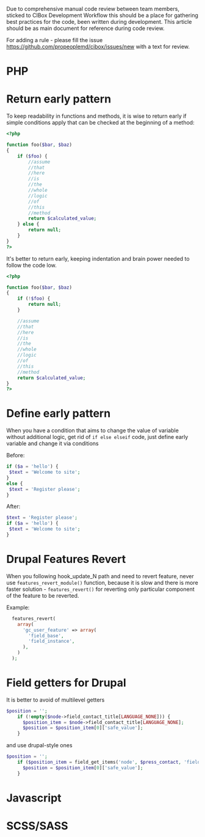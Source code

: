 Due to comprehensive manual code review between team members, sticked to CIBox Development Workflow this should be a place for gathering best practices for the code, been written during development.
This article should be as main document for reference during code review.

For adding a rule - please fill the issue https://github.com/propeoplemd/cibox/issues/new with a text for review.

PHP
=====

Return early pattern
====

To keep readability in functions and methods, it is wise to return early if simple conditions apply that can be checked at the beginning of a method:

```php
<?php

function foo($bar, $baz)
{
    if ($foo) {
        //assume
        //that
        //here
        //is
        //the
        //whole
        //logic
        //of
        //this
        //method
        return $calculated_value;
    } else {
        return null;
    }
}
?>
```
It's better to return early, keeping indentation and brain power needed to follow the code low.

```php
<?php

function foo($bar, $baz)
{
    if (!$foo) {
        return null;
    }

    //assume
    //that
    //here
    //is
    //the
    //whole
    //logic
    //of
    //this
    //method
    return $calculated_value;
}
?>
```

Define early pattern
=====

When you have a condition that aims to change the value of variable without additional logic, get rid of ```if else elseif``` code, just define early variable and change it via conditions

Before:
```php
if ($a = 'hello') {
 $text = 'Welcome to site';
}
else {
 $text = 'Register please';
}
```

After:
```php
$text = 'Register please';
if ($a = 'hello') {
 $text = 'Welcome to site';
}
```

Drupal Features Revert
=====

When you following hook_update_N path and need to revert feature, never use ```features_revert_module()``` function, because it is slow and there is more faster solution - ```features_revert()``` for reverting only particular component of the feature to be reverted.

Example:
```php
  features_revert(
    array(
      'gc_user_feature' => array(
        'field_base',
        'field_instance',
      ),
    )
  );
```

Field getters for Drupal
=====

It is better to avoid of multilevel getters

```php
$position = '';
    if (!empty($node->field_contact_title[LANGUAGE_NONE])) {
      $position_item = $node->field_contact_title[LANGUAGE_NONE];
      $position = $position_item[0]['safe_value'];
    }
```
and use drupal-style ones

```php
$position = '';
    if ($position_item = field_get_items('node', $press_contact, 'field_contact_title')) {
      $position = $position_item[0]['safe_value'];
    }
```


Javascript
=====

SCSS/SASS
=====
